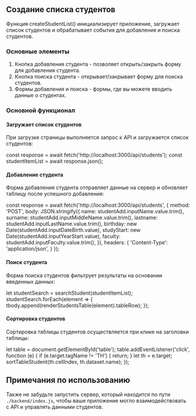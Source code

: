 ## Создание списка студентов

Функция createStudentList() инициализирует приложение, загружает список студентов и обрабатывает события для добавления и поиска студентов.

### Основные элементы

1. Кнопка добавления студента - позволяет открыть/закрыть форму для добавления студента.
2. Кнопка поиска студента - открывает/закрывает форму для поиска студентов.
3. Формы добавления и поиска - формы, где вы можете вводить данные о студентах.

### Основной функционал

#### Загружает список студентов
При загрузке страницы выполняется запрос к API и загружается список студентов:

&#13;&#10;const response = await fetch('http://localhost:3000/api/students');&#13;&#10;
const studentItemList = await response.json();&#13;&#10;

#### Добавление студента
Форма добавления студента отправляет данные на сервер и обновляет таблицу после успешного добавления:

&#13;&#10;const response = await fetch('http://localhost:3000/api/students', {&#13;&#10;  method: 'POST',&#13;&#10;  body: JSON.stringify({&#13;&#10;    name: studentAdd.inputName.value.trim(),&#13;&#10;    surname: studentAdd.inputMiddleName.value.trim(),&#13;&#10;    lastname: studentAdd.inputLastName.value.trim(),&#13;&#10;    birthday: new Date(studentAdd.inputDateBirth.value),&#13;&#10;    studyStart: new Date(studentAdd.inputYearStart.value),&#13;&#10;    faculty: studentAdd.inputFaculty.value.trim(),&#13;&#10;  }),&#13;&#10;  headers: { 'Content-Type': 'application/json', }&#13;&#10;});&#13;&#10;

#### Поиск студента
Форма поиска студентов фильтрует результаты на основании введенных данных:

&#13;&#10;let studentSearch = searchStudent(studentItemList);&#13;&#10;studentSearch.forEach(element => {&#13;&#10;  tbody.append(renderStudentsTable(element).tableRow);&#13;&#10;});&#13;&#10;

#### Сортировка студентов
Сортировка таблицы студентов осуществляется при клике на заголовки таблицы:

&#13;&#10;let table = document.getElementById('table');&#13;&#10;table.addEventListener('click', function (e) {&#13;&#10;  if (e.target.tagName != 'TH') { return; }&#13;&#10;  let th = e.target;&#13;&#10;  sortTableStudent(th.cellIndex, th.dataset.name);&#13;&#10;});&#13;&#10;

## Примечания по использованию
Также не забудьте запустить сервер, который находится по пути `./backend/index.js`, чтобы ваше приложение могло взаимодействовать с API и управлять данными студентов.
